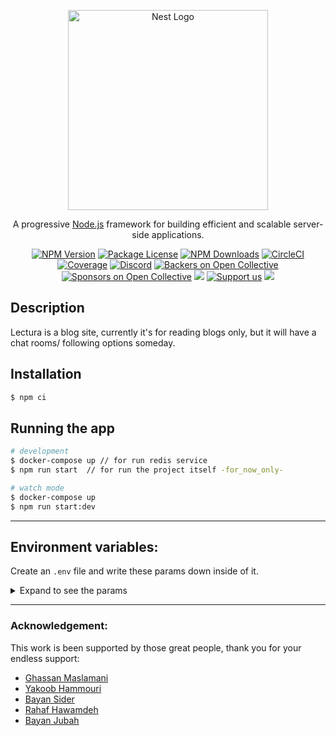<p align="center">
  <a href="http://nestjs.com/" target="blank"><img src="https://nestjs.com/img/logo_text.svg" width="320" alt="Nest Logo" /></a>
</p>

[circleci-image]: https://img.shields.io/circleci/build/github/nestjs/nest/master?token=abc123def456
[circleci-url]: https://circleci.com/gh/nestjs/nest

  <p align="center">A progressive <a href="http://nodejs.org" target="_blank">Node.js</a> framework for building efficient and scalable server-side applications.</p>
    <p align="center">
<a href="https://www.npmjs.com/~nestjscore" target="_blank"><img src="https://img.shields.io/npm/v/@nestjs/core.svg" alt="NPM Version" /></a>
<a href="https://www.npmjs.com/~nestjscore" target="_blank"><img src="https://img.shields.io/npm/l/@nestjs/core.svg" alt="Package License" /></a>
<a href="https://www.npmjs.com/~nestjscore" target="_blank"><img src="https://img.shields.io/npm/dm/@nestjs/common.svg" alt="NPM Downloads" /></a>
<a href="https://circleci.com/gh/nestjs/nest" target="_blank"><img src="https://img.shields.io/circleci/build/github/nestjs/nest/master" alt="CircleCI" /></a>
<a href="https://coveralls.io/github/nestjs/nest?branch=master" target="_blank"><img src="https://coveralls.io/repos/github/nestjs/nest/badge.svg?branch=master#9" alt="Coverage" /></a>
<a href="https://discord.gg/G7Qnnhy" target="_blank"><img src="https://img.shields.io/badge/discord-online-brightgreen.svg" alt="Discord"/></a>
<a href="https://opencollective.com/nest#backer" target="_blank"><img src="https://opencollective.com/nest/backers/badge.svg" alt="Backers on Open Collective" /></a>
<a href="https://opencollective.com/nest#sponsor" target="_blank"><img src="https://opencollective.com/nest/sponsors/badge.svg" alt="Sponsors on Open Collective" /></a>
  <a href="https://paypal.me/kamilmysliwiec" target="_blank"><img src="https://img.shields.io/badge/Donate-PayPal-ff3f59.svg"/></a>
    <a href="https://opencollective.com/nest#sponsor"  target="_blank"><img src="https://img.shields.io/badge/Support%20us-Open%20Collective-41B883.svg" alt="Support us"></a>
  <a href="https://twitter.com/nestframework" target="_blank"><img src="https://img.shields.io/twitter/follow/nestframework.svg?style=social&label=Follow"></a>
</p>
  <!--[![Backers on Open Collective](https://opencollective.com/nest/backers/badge.svg)](https://opencollective.com/nest#backer)
  [![Sponsors on Open Collective](https://opencollective.com/nest/sponsors/badge.svg)](https://opencollective.com/nest#sponsor)-->

## Description

Lectura is a blog site, currently it's for reading blogs only, but it will have a chat rooms/ following options someday.
## Installation

```bash
$ npm ci
```

## Running the app

```bash
# development
$ docker-compose up // for run redis service
$ npm run start  // for run the project itself -for_now_only-

# watch mode
$ docker-compose up
$ npm run start:dev

```
------
## Environment variables:


Create an `.env` file and write these params down inside of it.

  <details>
      <summary>Expand to see the params</summary>
    
      > DATABASE_URL=<your db url#>
      > NODE_ENV=DEBUG  //for now
      > logDB=["query", "error"]
      > PORT=<your port#>
      > TRUSTED_IP=["127.0.0.1"]
      > WHITELIST=['http://localhost']
      > ALLOWED_METHODS='GET,HEAD,PUT,PATCH,POST,DELETE,OPTIONS'
      > JWT_VERIFICATION_TOKEN_SECRET='secreto2'
      > JWT_VERIFICATION_TOKEN_EXPIRATION_TIME='60s'
      > EMAIL_CONFIRMATION_URL='http://localhost:5000/api/v1/auth/confirm-email/'
      > SEND_GRID_ACCESS_KEY=`<your sendgird key>`
      > FROM_EMAIL=`your sendgrid email`
      > SENDGRID_TEMPLATE_ID=d-3285e7571ee64e8fafedb163996e5a55
      >CONTACT_EMAIL= `<some_mail for_swagger_configs_to_be_contacted_at>`
   </details>

---- 
### Acknowledgement:
This work is been supported by those great people, thank you for your endless support:
- [Ghassan Maslamani](https://github.com/ghassanmas)
- [Yakoob Hammouri](https://github.com/YakoobHammouri/)
- [Bayan Sider](https://github.com/bayanseder)
- [Rahaf Hawamdeh](https://github.com/Rahaf-96)
- [Bayan Jubah](https://github.com/bayan-404)
